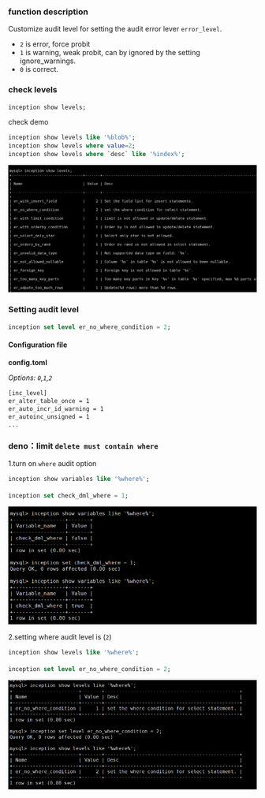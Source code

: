 

### function description

Customize audit level for setting the audit error lever `error_level`.
- `2` is error, force probit
- `1` is warning, weak probit, can by ignored by the setting ignore_warnings.
- `0` is correct.


### check levels

```sql
inception show levels;
```

check demo
```sql
inception show levels like '%blob%';
inception show levels where value=2;
inception show levels where `desc` like '%index%';
```

![Option List](./images/levels_all.png)

### Setting audit level

```sql
inception set level er_no_where_condition = 2;
```

#### Configuration file

**config.toml**

*Options: `0`,`1`,`2`*
```
[inc_level]
er_alter_table_once = 1
er_auto_incr_id_warning = 1
er_autoinc_unsigned = 1
...
```

### deno：limit `delete must contain where`

1.turn on `where` audit option
```sql
inception show variables like '%where%';

inception set check_dml_where = 1;
```

![turn on where audit](./images/levels_0.png)

2.setting where audit level is (`2`)

```sql
inception show levels like '%where%';

inception set level er_no_where_condition = 2;
```

![setting where audit level](./images/levels_1.png)


